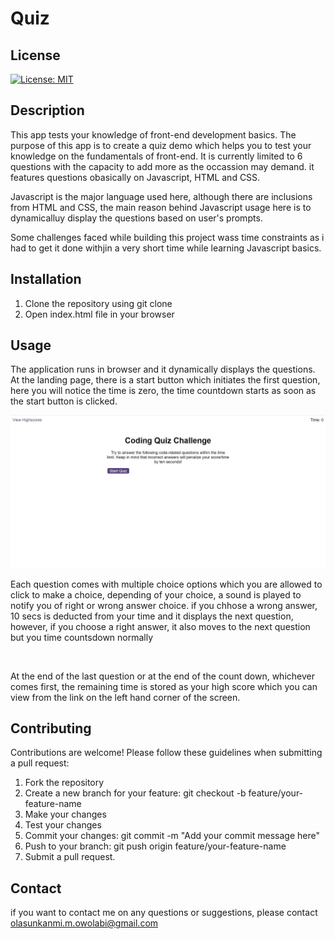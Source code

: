 # Quiz

## License 

[![License: MIT ](https://img.shields.io/badge/License-MIT-yellow.svg)](https://opensource.org/licenses/MIT)

## Description
This app tests your knowledge of front-end development basics. 
The purpose of this app is to create a quiz demo which helps you to test your knowledge on the fundamentals of front-end. It is currently limited to 6 questions with the capacity to add more as the occassion may demand. it features questions obasically on Javascript, HTML and CSS. 

Javascript is the major language used here, although there are inclusions from HTML and CSS, the main reason behind Javascript usage here is to dynamicalluy display the questions based on user's prompts.  

Some challenges faced while building this project wass time constraints as i had to get it done withjin a very short time while learning Javascript basics.

## Installation 
<ol>
    <li>Clone the repository using git clone</li>
    <li>Open index.html file in your browser</li>
</ol>

## Usage
The application runs in browser and it dynamically displays the questions. At the landing page, there is a start button which initiates the first question, here you will notice the time is zero, the time countdown starts as soon as the start button is clicked.

<div>
    <img src="Assets\Images\start.jpg">    
</div>

Each question comes with multiple choice options which you are allowed to click to make a choice, depending of your choice, a sound is played to notify you of right or wrong answer choice.
if you chhose a wrong answer, 10 secs is deducted from your time and it displays the next question, however, if you choose a right answer, it also moves to the next question but you time countsdown normally

<div>
    <img src="">
</div>

At the end of the last question or at the end of the count down, whichever comes first, the remaining time is stored as your high score which you can view from the link on the left hand corner of the screen.


## Contributing

Contributions are welcome! Please follow these guidelines when submitting a pull request:

<ol>
    <li>Fork the repository</li>
    <li>Create a new branch for your feature: git checkout -b feature/your-feature-name</li>
    <li>Make your changes</li>
    <li>Test your changes</li>
    <li>Commit your changes: git commit -m "Add your commit message here"</li>
    <li>Push to your branch: git push origin feature/your-feature-name</li>
    <li>Submit a pull request.</li>
</ol>


## Contact

if you want to contact me on any questions or suggestions, please contact olasunkanmi.m.owolabi@gmail.com 





